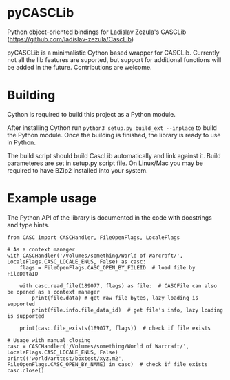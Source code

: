 # pyCASCLib
Python object-oriented bindings for Ladislav Zezula's CASCLib (https://github.com/ladislav-zezula/CascLib)

pyCASCLib is a minimalistic Cython based wrapper for CASCLib. Currently not all the lib features are suported, 
but support for additional functions will be added in the future. Contributions are welcome.

# Building

Cython is required to build this project as a Python module.

After installing Cython run `python3 setup.py build_ext --inplace` to build the Python module.
Once the building is finished, the library is ready to use in Python.

The build script should build CascLib automatically and link against it. Build parameteres are set in setup.py script file.
On Linux/Mac you may be required to have BZip2 installed into your system.

# Example usage

The Python API of the library is documented in the code with docstrings and type hints.

```cython
from CASC import CASCHandler, FileOpenFlags, LocaleFlags

# As a context manager
with CASCHandler('/Volumes/something/World of Warcraft/', LocaleFlags.CASC_LOCALE_ENUS, False) as casc:
    flags = FileOpenFlags.CASC_OPEN_BY_FILEID  # load file by FileDataID

    with casc.read_file(189077, flags) as file:  # CASCFile can also be opened as a context manager
        print(file.data) # get raw file bytes, lazy loading is supported
        print(file.info.file_data_id)  # get file's info, lazy loading is supported
        
    print(casc.file_exists(189077, flags))  # check if file exists
    
# Usage with manual closing
casc = CASCHandler('/Volumes/something/World of Warcraft/', LocaleFlags.CASC_LOCALE_ENUS, False)
print(('world/arttest/boxtest/xyz.m2', FileOpenFlags.CASC_OPEN_BY_NAME) in casc)  # check if file exists
casc.close()
```
